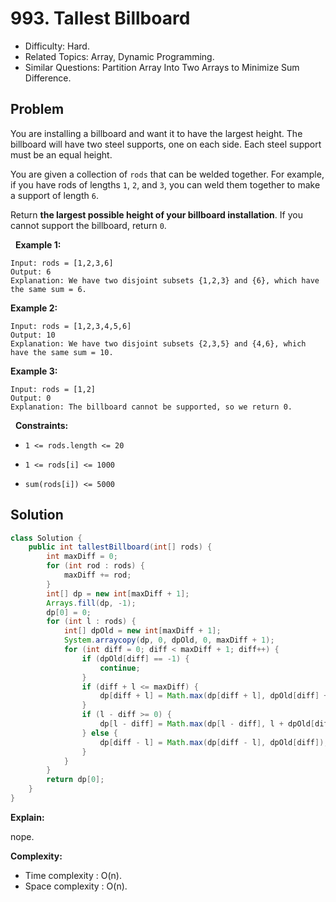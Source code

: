 # 993. Tallest Billboard

- Difficulty: Hard.
- Related Topics: Array, Dynamic Programming.
- Similar Questions: Partition Array Into Two Arrays to Minimize Sum Difference.

## Problem

You are installing a billboard and want it to have the largest height. The billboard will have two steel supports, one on each side. Each steel support must be an equal height.

You are given a collection of ```rods``` that can be welded together. For example, if you have rods of lengths ```1```, ```2```, and ```3```, you can weld them together to make a support of length ```6```.

Return **the largest possible height of your billboard installation**. If you cannot support the billboard, return ```0```.

 
**Example 1:**

```
Input: rods = [1,2,3,6]
Output: 6
Explanation: We have two disjoint subsets {1,2,3} and {6}, which have the same sum = 6.
```

**Example 2:**

```
Input: rods = [1,2,3,4,5,6]
Output: 10
Explanation: We have two disjoint subsets {2,3,5} and {4,6}, which have the same sum = 10.
```

**Example 3:**

```
Input: rods = [1,2]
Output: 0
Explanation: The billboard cannot be supported, so we return 0.
```

 
**Constraints:**


	
- ```1 <= rods.length <= 20```
	
- ```1 <= rods[i] <= 1000```
	
- ```sum(rods[i]) <= 5000```



## Solution

```java
class Solution {
    public int tallestBillboard(int[] rods) {
        int maxDiff = 0;
        for (int rod : rods) {
            maxDiff += rod;
        }
        int[] dp = new int[maxDiff + 1];
        Arrays.fill(dp, -1);
        dp[0] = 0;
        for (int l : rods) {
            int[] dpOld = new int[maxDiff + 1];
            System.arraycopy(dp, 0, dpOld, 0, maxDiff + 1);
            for (int diff = 0; diff < maxDiff + 1; diff++) {
                if (dpOld[diff] == -1) {
                    continue;
                }
                if (diff + l <= maxDiff) {
                    dp[diff + l] = Math.max(dp[diff + l], dpOld[diff] + l);
                }
                if (l - diff >= 0) {
                    dp[l - diff] = Math.max(dp[l - diff], l + dpOld[diff] - diff);
                } else {
                    dp[diff - l] = Math.max(dp[diff - l], dpOld[diff]);
                }
            }
        }
        return dp[0];
    }
}
```

**Explain:**

nope.

**Complexity:**

* Time complexity : O(n).
* Space complexity : O(n).
